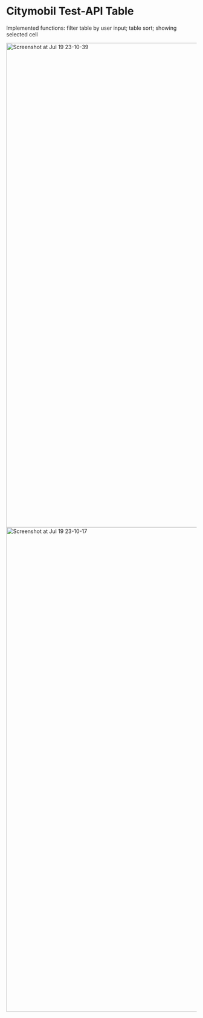 # Citymobil Test-API Table

Implemented functions: filter table by user input; table sort; showing selected cell 

<img width="1278" alt="Screenshot at Jul 19 23-10-39" src="https://user-images.githubusercontent.com/58769031/126221440-3ab8af7c-71ff-4b5f-81d3-89316d40f10d.png">
<img width="1279" alt="Screenshot at Jul 19 23-10-17" src="https://user-images.githubusercontent.com/58769031/126221450-83561583-9f47-439a-8e70-0638281d4e2d.png">
